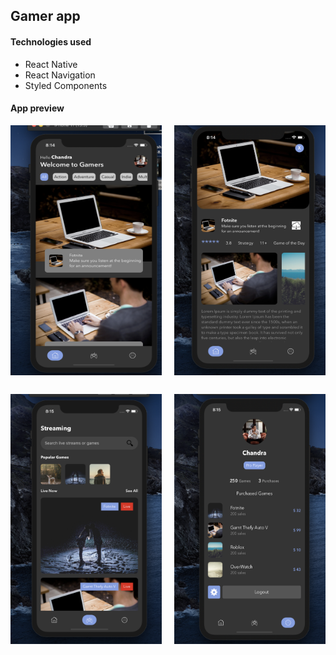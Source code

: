 ## Gamer app

#### Technologies used

- React Native
- React Navigation
- Styled Components

#### App preview

<div style="display:grid; grid-template-columns:repeat(2, 1fr);grid-gap:20px">
<img src="https://raw.githubusercontent.com/chandrakumarreddy/gamer-react-native/master/Home.png" align="left" height="400" width="250" alt='Home Page' style='margin-bottom:10px'>
<img src="https://raw.githubusercontent.com/chandrakumarreddy/gamer-react-native/master/Details.png" align="left" height="400" width="250" alt='Details Page' style='margin-bottom:10px'>
<img src="https://raw.githubusercontent.com/chandrakumarreddy/gamer-react-native/master/Games.png" align="left" height="400" width="250" alt='Games Page' style='margin-bottom:10px'>
<img src="https://raw.githubusercontent.com/chandrakumarreddy/gamer-react-native/master/Profile.png" align="left" height="400" width="250" alt='Profile Page' style='margin-bottom:10px'>
</div>
